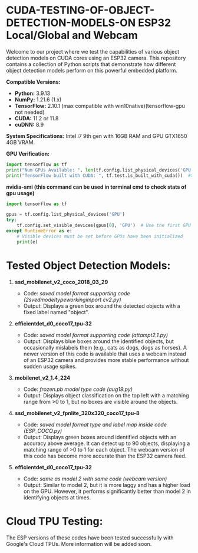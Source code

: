 # CUDA-TESTING-OF-OBJECT-DETECTION-MODELS-ON ESP32 Local/Global and Webcam

Welcome to our project where we test the capabilities of various object detection models on CUDA cores using an ESP32 camera. This repository contains a collection of Python scripts that demonstrate how different object detection models perform on this powerful embedded platform.

**Compatible Versions:**
- **Python:** 3.9.13
- **NumPy:** 1.21.6 (1.x)
- **TensorFlow:** 2.10.1 (max compatible with win10native)(tensorflow-gpu not needed)
- **CUDA:** 11.2 or 11.8
- **cuDNN:** 8.9

**System Specifications:**
Intel i7 9th gen with 16GB RAM and GPU GTX1650 4GB VRAM.

**GPU Verification:**

```python
import tensorflow as tf
print("Num GPUs Available: ", len(tf.config.list_physical_devices('GPU'))) #>>gave 1 denoting that GPU was found
print("TensorFlow built with CUDA: ", tf.test.is_built_with_cuda())  #>>gave True denoting Tensorflow build with CUDA support
```

**nvidia-smi (this command can be used in terminal cmd to check stats of gpu usage)**

```python
import tensorflow as tf

gpus = tf.config.list_physical_devices('GPU')
try:
    tf.config.set_visible_devices(gpus[0], 'GPU')  # Use the first GPU
except RuntimeError as e:
    # Visible devices must be set before GPUs have been initialized
    print(e)
```

# Tested Object Detection Models:

1. **ssd_mobilenet_v2_coco_2018_03_29**
   - Code: *saved model format supporting code (2svedmodeltypeworkingimport cv2.py)*
   - Output: Displays a green box around the detected objects with a fixed label named "object".

2. **efficientdet_d0_coco17_tpu-32**
   - Code: *saved model format supporting code (attampt2.1.py)*
   - Output: Displays blue boxes around the identified objects, but occasionally mislabels them (e.g., cats as dogs, dogs as horses). A newer version of this code is available that uses a webcam instead of an ESP32 camera and provides more stable performance without sudden usage spikes.

3. **mobilenet_v2_1.4_224**
   - Code: *frozen.pb model type code (aug19.py)*
   - Output: Displays object classification on the top left with a matching range from >0 to 1, but no boxes are visible around the objects.

4. **ssd_mobilenet_v2_fpnlite_320x320_coco17_tpu-8**
   - Code: *saved model format type and label map inside code (ESP_COCO.py)*
   - Output: Displays green boxes around identified objects with an accuracy above average. It can detect up to 90 objects, displaying a matching range of >0 to 1 for each object. The webcam version of this code has become more accurate than the ESP32 camera feed.

5. **efficientdet_d0_coco17_tpu-32**
   - Code: *same as model 2 with same code (webcam version)*
   - Output: Similar to model 2, but it is more laggy and has a higher load on the GPU. However, it performs significantly better than model 2 in identifying objects at times.

# Cloud TPU Testing:

The ESP versions of these codes have been tested successfully with Google's Cloud TPUs. More information will be added soon.
